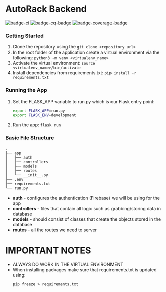 # AutoRack Backend

[![badge-ci]][badge-ci-link]
[![badge-cq-badge]][badge-cq-link]
[![badge-coverage-badge]][badge-coverage-link]

### Getting Started

1. Clone the repository using the `git clone <repository url>`
2. In the root folder of the application create a virtual environment via the
   following: `python3 -m venv <virtualenv_name>`
3. Activate the virtual environment: `source  <virtualenv_name>/bin/activate`
4. Install dependencies from requirements.txt: `pip install -r requirements.txt`

### Running the App

1. Set the FLASK_APP variable to run.py which is our Flask entry point:
    ```bash
    export FLASK_APP=run.py 
    export FLASK_ENV=development
    ```
2. Run the app: `flask run`

### Basic File Structure

```
.
├── app
│   ├── auth
│   ├── controllers
│   ├── models
│   ├── routes
│   └── __init__.py
├── .env
├── requirements.txt
└── run.py
```

- **auth** - configures the authentication (Firebase) we will be using for the app
- **controllers** - files that contain all logic such as grabbing/storing data in database
- **models** - should consist of classes that create the objects stored in the database
- **routes** - all the routes we need to server

# IMPORTANT NOTES

- ALWAYS DO WORK IN THE VIRTUAL ENVIRONMENT
- When installing packages make sure that requirements.txt is updated using:
   ```
   pip freeze > requirements.txt
   ```

[badge-ci]: https://github.com/CS506-Oversight/spike-back/workflows/CI/badge.svg

[badge-ci-link]: https://github.com/CS506-Oversight/spike-back/actions?query=CI

[badge-coverage-badge]: https://app.codacy.com/project/badge/Coverage/e9f8fbe067f940f4b6208380903aaad9

[badge-coverage-link]: https://www.codacy.com/gh/CS506-Oversight/spike-back/dashboard

[badge-cq-badge]: https://app.codacy.com/project/badge/Grade/e9f8fbe067f940f4b6208380903aaad9

[badge-cq-link]: https://www.codacy.com/gh/CS506-Oversight/spike-back/dashboard
